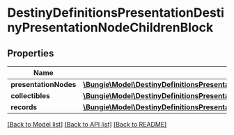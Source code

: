 # DestinyDefinitionsPresentationDestinyPresentationNodeChildrenBlock

## Properties
Name | Type | Description | Notes
------------ | ------------- | ------------- | -------------
**presentationNodes** | [**\Bungie\Model\DestinyDefinitionsPresentationDestinyPresentationNodeChildEntry[]**](DestinyDefinitionsPresentationDestinyPresentationNodeChildEntry.md) |  | [optional] 
**collectibles** | [**\Bungie\Model\DestinyDefinitionsPresentationDestinyPresentationNodeCollectibleChildEntry[]**](DestinyDefinitionsPresentationDestinyPresentationNodeCollectibleChildEntry.md) |  | [optional] 
**records** | [**\Bungie\Model\DestinyDefinitionsPresentationDestinyPresentationNodeRecordChildEntry[]**](DestinyDefinitionsPresentationDestinyPresentationNodeRecordChildEntry.md) |  | [optional] 

[[Back to Model list]](../README.md#documentation-for-models) [[Back to API list]](../README.md#documentation-for-api-endpoints) [[Back to README]](../README.md)


